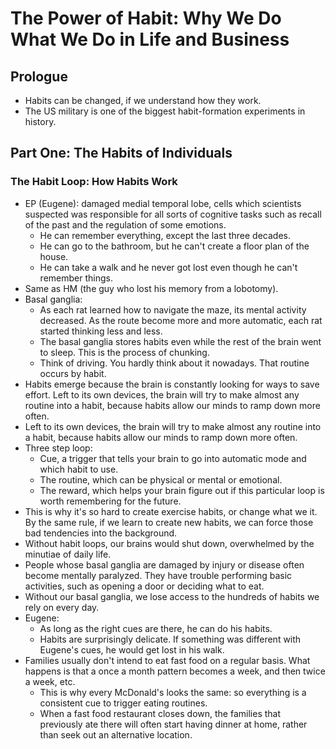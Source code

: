 # The Power of Habit: Why We Do What We Do in Life and Business

## Prologue

- Habits can be changed, if we understand how they work.
- The US military is one of the biggest habit-formation experiments in history.

## Part One: The Habits of Individuals

### The Habit Loop: How Habits Work

- EP (Eugene): damaged medial temporal lobe, cells which scientists suspected was responsible for all sorts of cognitive tasks such as recall of the past and the regulation of some emotions.
  - He can remember everything, except the last three decades.
  - He can go to the bathroom, but he can't create a floor plan of the house.
  - He can take a walk and he never got lost even though he can't remember things.
- Same as HM (the guy who lost his memory from a lobotomy).
- Basal ganglia:
  - As each rat learned how to navigate the maze, its mental activity decreased. As the route become more and more automatic, each rat started thinking less and less.
  - The basal ganglia stores habits even while the rest of the brain went to sleep. This is the process of chunking.
  - Think of driving. You hardly think about it nowadays. That routine occurs by habit.
- Habits emerge because the brain is constantly looking for ways to save effort. Left to its own devices, the brain will try to make almost any routine into a habit, because habits allow our minds to ramp down more often.
- Left to its own devices, the brain will try to make almost any routine into a habit, because habits allow our minds to ramp down more often.
- Three step loop:
  - Cue, a trigger that tells your brain to go into automatic mode and which habit to use.
  - The routine, which can be physical or mental or emotional.
  - The reward, which helps your brain figure out if this particular loop is worth remembering for the future.
- This is why it's so hard to create exercise habits, or change what we it. By the same rule, if we learn to create new habits, we can force those bad tendencies into the background.
- Without habit loops, our brains would shut down, overwhelmed by the minutiae of daily life.
- People whose basal ganglia are damaged by injury or disease often become mentally paralyzed. They have trouble performing basic activities, such as opening a door or deciding what to eat.
- Without our basal ganglia, we lose access to the hundreds of habits we rely on every day.
- Eugene:
  - As long as the right cues are there, he can do his habits.
  - Habits are surprisingly delicate. If something was different with Eugene's cues, he would get lost in his walk.
- Families usually don't intend to eat fast food on a regular basis. What happens is that a once a month pattern becomes a week, and then twice a week, etc.
  - This is why every McDonald's looks the same: so everything is a consistent cue to trigger eating routines.
  - When a fast food restaurant closes down, the families that previously ate there will often start having dinner at home, rather than seek out an alternative location.
